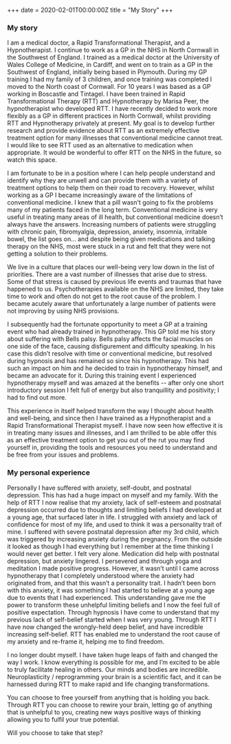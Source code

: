 +++
date = 2020-02-01T00:00:00Z
title = "My Story"
+++

### My story

I am a medical doctor, a Rapid Transformational Therapist, and a Hypnotherapist. I continue to work as a GP in the NHS in North Cornwall in the Southwest of England. I trained as a medical doctor at the University of Wales College of Medicine, in Cardiff, and went on to train as a GP in the Southwest of England, initially being based in Plymouth. During my GP training I had my family of 3 children, and once training was completed I moved to the North coast of Cornwall. For 10 years I was based as a GP working in Boscastle and Tintagel. I have been trained in Rapid Transformational Therapy (RTT) and Hypnotherapy by Marisa Peer, the hypnotherapist who developed RTT. I have recently decided to work more flexibly as a GP in different practices in North Cornwall, whilst providing RTT and Hypnotherapy privately at present. My goal is to develop further research and provide evidence about RTT as an extremely effective treatment option for many illnesses that conventional medicine cannot treat. I would like to see RTT used as an alternative to medication when appropriate. It would be wonderful to offer RTT on the NHS in the future, so watch this space.

I am fortunate to be in a position where I can help people understand and identify why they are unwell and can provide them with a variety of treatment options to help them on their road to recovery. However, whilst working as a GP I became increasingly aware of the limitations of conventional medicine. I knew that a pill wasn't going to fix the problems many of my patients faced in the long term. Conventional medicine is very useful in treating many areas of ill health, but conventional medicine doesn’t always have the answers. Increasing numbers of patients were struggling with chronic pain, fibromyalgia, depression, anxiety, insomnia, irritable bowel, the list goes on… and despite being given medications and talking therapy on the NHS, most were stuck in a rut and felt that they were not getting a solution to their problems.

We live in a culture that places our well-being very low down in the list of priorities. There are a vast number of illnesses that arise due to stress. Some of that stress is caused by previous life events and traumas that have happened to us. Psychotherapies available on the NHS are limited, they take time to work and often do not get to the root cause of the problem. I became acutely aware that unfortunately a large number of patients were not improving by using NHS provisions. 

I subsequently had the fortunate opportunity to meet a GP at a training event who had already trained in hypnotherapy. This GP told me his story about suffering with Bells palsy. Bells palsy affects the facial muscles on one side of the face, causing disfigurement and difficulty speaking. In his case this didn’t resolve with time or conventional medicine, but resolved during hypnosis and has remained so since his hypnotherapy. This had such an impact on him and he decided to train in hypnotherapy himself, and became an advocate for it. During this training event I experienced hypnotherapy myself and was amazed at the benefits -- after only one short introductory session I felt full of energy but also tranquillity and positivity; I had to find out more.

This experience in itself helped transform the way I thought about health and well-being, and since then I have trained as a Hypnotherapist and a Rapid Transformational Therapist myself. I have now seen how effective it is in treating many issues and illnesses, and I am thrilled to be able offer this as an effective treatment option to get you out of the rut you may find yourself in, providing the tools and resources you need to understand and be free from your issues and problems.

### My personal experience

Personally I have suffered with anxiety, self-doubt, and postnatal depression. This has had a huge impact on myself and my family. With the help of RTT I now realise that my anxiety, lack of self-esteem and postnatal depression occurred due to thoughts and limiting beliefs I had developed at a young age, that surfaced later in life. I struggled with anxiety and lack of confidence for most of my life, and used to think it was a personality trait of mine. I suffered with severe postnatal depression after my 3rd child, which was triggered by increasing anxiety during the pregnancy. From the outside it looked as though I had everything but I remember at the time thinking I would never get better. I felt very alone. Medication did help with postnatal depression, but anxiety lingered. I persevered and through yoga and meditation I made positive progress. However, it wasn’t until I came across hypnotherapy that I completely understood where the anxiety had originated from, and that this wasn’t a personality trait. I hadn’t been born with this anxiety, it was something I had started to believe at a young age due to events that I had experienced. This understanding gave me the power to transform these unhelpful limiting beliefs and I now the feel full of positive expectation. Through hypnosis I have come to understand that my previous lack of self-belief started when I was very young. Through RTT I have now changed the wrongly-held deep belief, and have incredible increasing self-belief. RTT has enabled me to understand the root cause of my anxiety and re-frame it, helping me to find freedom.

I no longer doubt myself. I have taken huge leaps of faith and changed the way I work. I know everything is possible for me, and I’m excited to be able to truly facilitate healing in others. Our minds and bodies are incredible. Neuroplasticity / reprogramming your brain is a scientific fact, and it can be harnessed during RTT to make rapid and life changing transformations.

You can choose to free yourself from anything that is holding you back. Through RTT you can choose to rewire your brain, letting go of anything that is unhelpful to you, creating new ways positive ways of thinking allowing you to fulfil your true potential. 

Will you choose to take that step?